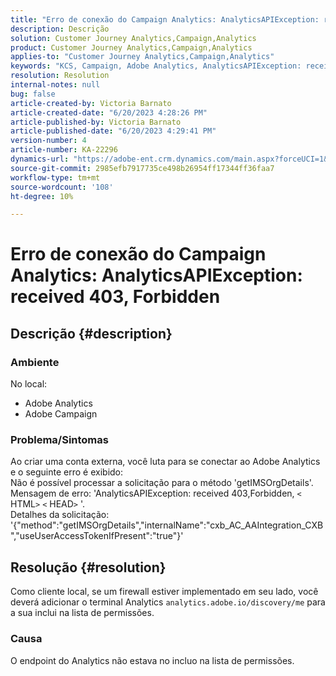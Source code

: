 ```yaml
---
title: "Erro de conexão do Campaign Analytics: AnalyticsAPIException: received 403, Forbidden"
description: Descrição
solution: Customer Journey Analytics,Campaign,Analytics
product: Customer Journey Analytics,Campaign,Analytics
applies-to: "Customer Journey Analytics,Campaign,Analytics"
keywords: "KCS, Campaign, Adobe Analytics, AnalyticsAPIException: received 403, Forbidden, error, creating external account"
resolution: Resolution
internal-notes: null
bug: false
article-created-by: Victoria Barnato
article-created-date: "6/20/2023 4:28:26 PM"
article-published-by: Victoria Barnato
article-published-date: "6/20/2023 4:29:41 PM"
version-number: 4
article-number: KA-22296
dynamics-url: "https://adobe-ent.crm.dynamics.com/main.aspx?forceUCI=1&pagetype=entityrecord&etn=knowledgearticle&id=699cb47a-870f-ee11-8f6d-6045bd006149"
source-git-commit: 2985efb7917735ce498b26954ff17344ff36faa7
workflow-type: tm+mt
source-wordcount: '108'
ht-degree: 10%

---
```


# Erro de conexão do Campaign Analytics: AnalyticsAPIException: received 403, Forbidden

## Descrição {#description}


### <b>Ambiente</b>

No local:

- Adobe Analytics
- Adobe Campaign


### Problema/Sintomas

Ao criar uma conta externa, você luta para se conectar ao Adobe Analytics e o seguinte erro é exibido:
<br>Não é possível processar a solicitação para o método &#39;getIMSOrgDetails&#39;. <br>Mensagem de erro: &#39;AnalyticsAPIException: received 403,Forbidden, `<` HTML`>` `<` HEAD`>` &#39;. <br>Detalhes da solicitação: &#39;{&quot;method&quot;:&quot;getIMSOrgDetails&quot;,&quot;internalName&quot;:&quot;cxb_AC_AAIntegration_CXB&quot;,&quot;useUserAccessTokenIfPresent&quot;:&quot;true&quot;}&#39;

## Resolução {#resolution}


Como cliente local, se um firewall estiver implementado em seu lado, você deverá adicionar o terminal Analytics `analytics.adobe.io/discovery/me` para a sua inclui na lista de permissões.

### Causa

O endpoint do Analytics não estava no incluo na lista de permissões.

